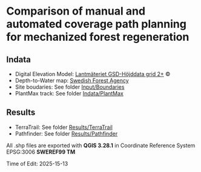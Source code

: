 # Comparison of manual and automated coverage path planning for mechanized forest regeneration

## Indata
- Digital Elevation Model: [Lantmäteriet GSD-Höjddata grid 2+](https://www.lantmateriet.se/sv/geodata/vara-produkter/produktlista/) ©
- Depth-to-Water map: [Swedish Forest Agency](https://www.skogsstyrelsen.se/e-tjanster-och-kartor/karttjanster/geodatatjanster/rest/)
- Site boudaries: See folder [Input/Boundaries](Input/Boundaries/)
- PlantMax track: See folder [Indata/PlantMax](Input/PlantMax/)

## Results
- TerraTrail: See folder [Results/TerraTrail](Results/TerraTrail/)
- Pathfinder: See folder [Results/Pathfinder](Results/Pathfinder/)

All .shp files are exported with <strong>QGIS 3.28.1</strong> in Coordinate Reference System EPSG:3006 <strong>SWEREF99 TM</strong>

Time of Edit: 2025-15-13
